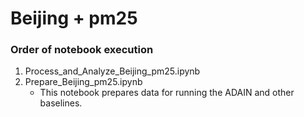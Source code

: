 # Beijing + pm25


### Order of notebook execution

1. Process_and_Analyze_Beijing_pm25.ipynb
1. Prepare_Beijing_pm25.ipynb
    * This notebook prepares data for running the ADAIN and other baselines.
